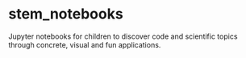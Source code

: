 # stem_notebooks
Jupyter notebooks for children  to discover code and scientific topics through concrete, visual and fun applications.
